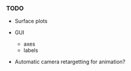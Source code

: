 ### TODO

* Surface plots

* GUI
    * axes
    * labels

* Automatic camera retargetting for animation?
